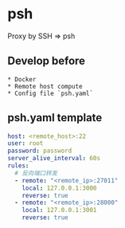 # psh

Proxy by SSH => psh

## Develop before

    * Docker
    * Remote host compute
    * Config file `psh.yaml`

## psh.yaml template

```yaml
host: <remote_host>:22
user: root
password: password
server_alive_interval: 60s
rules:
  # 反向端口转发
  - remote: "<remote_ip>:27011"
    local: 127.0.0.1:3000
    reverse: true
  - remote: "<remote_ip>:28000"
    local: 127.0.0.1:3001
    reverse: true
```